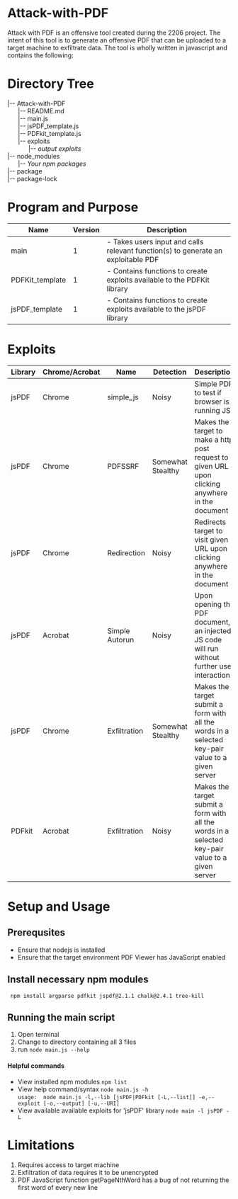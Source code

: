 # Attack-with-PDF

Attack with PDF is an offensive tool created during the 2206 project. The intent of this tool is to generate an offensive PDF that can be uploaded to a target machine to exfiltrate data. The tool is wholly written in javascript and contains the following:

# Directory Tree
|-- Attack-with-PDF  
&nbsp;&nbsp;&nbsp;&nbsp;&nbsp;&nbsp;|-- README.md   
&nbsp;&nbsp;&nbsp;&nbsp;&nbsp;&nbsp;|-- main.js   
&nbsp;&nbsp;&nbsp;&nbsp;&nbsp;&nbsp;|-- jsPDF_template.js   
&nbsp;&nbsp;&nbsp;&nbsp;&nbsp;&nbsp;|-- PDFkit_template.js  
&nbsp;&nbsp;&nbsp;&nbsp;&nbsp;&nbsp;|-- exploits  
&nbsp;&nbsp;&nbsp;&nbsp;&nbsp;&nbsp;&nbsp;&nbsp;&nbsp;&nbsp;&nbsp;&nbsp;|-- *output exploits*  
|-- node_modules  
&nbsp;&nbsp;&nbsp;&nbsp;&nbsp;&nbsp;|-- *Your npm packages*  
|-- package  
|-- package-lock



# Program and Purpose
| Name            | Version | Description                                                                       |
|-----------------|---------|-----------------------------------------------------------------------------------|
| main            | 1       | - Takes users input and calls relevant function(s) to generate an exploitable PDF |
| PDFKit_template | 1       | - Contains functions to create exploits available to the PDFKit library           |
| jsPDF_template  | 1       | - Contains functions to create exploits available to the jsPDF library            |

# Exploits
| Library | Chrome/Acrobat | Name           | Detection         | Description                                                                                       |
|---------|----------------|----------------|-------------------|---------------------------------------------------------------------------------------------------|
| jsPDF   | Chrome         | simple_js      | Noisy             | Simple PDF to test if browser is running JS                                                       |
| jsPDF   | Chrome         | PDFSSRF        | Somewhat Stealthy | Makes the target to make a http post request to given URL upon clicking anywhere in the document  |
| jsPDF   | Chrome         | Redirection    | Noisy             | Redirects target to visit given URL upon clicking anywhere in the document                        |
| jsPDF   | Acrobat        | Simple Autorun | Noisy             | Upon opening the PDF document, an injected JS code will run without further user interaction      |
| jsPDF   | Chrome         | Exfiltration   | Somewhat Stealthy | Makes the target submit a form with all the words in a selected key-pair value to a given server  |
| PDFkit  | Acrobat        | Exfiltration   | Noisy             | Makes the target submit a form with all the words in a selected key-pair value to a given server  |

# Setup and Usage

## Prerequsites
- Ensure that nodejs is installed
- Ensure that the target environment PDF Viewer has JavaScript enabled

## Install necessary npm modules
``` npm install argparse pdfkit jspdf@2.1.1 chalk@2.4.1 tree-kill```

## Running the main script
1. Open terminal
2. Change to directory containing all 3 files
3. run `node main.js --help`

#### Helpful commands
- View installed npm modules `npm list`
- View help command/syntax `node main.js -h`
<br>`usage:  node main.js -l,--lib [jsPDF|PDFkit [-L,--list]] -e,--exploit [-o,--output] [-u,--URI]`
- View available available exploits for 'jsPDF' library `node main -l jsPDF -L`

# Limitations
1. Requires access to target machine
2. Exfiltration of data requires it to be unencrypted
3. PDF JavaScript function getPageNthWord has a bug of not returning the first word of every new line 

